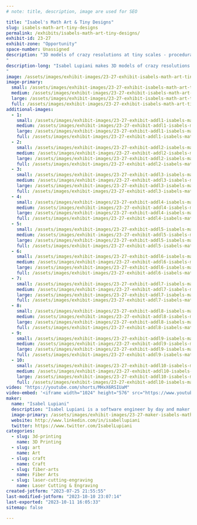 ```yaml
---
# note: title, description, image are used for SEO

title: "Isabel's Math Art & Tiny Designs"
slug: isabels-math-art-tiny-designs
permalink: /exhibits/isabels-math-art-tiny-designs/
exhibit-id: 23-27
exhibit-zone: "Opportunity"
space-number: Unassigned
description: "3D models of crazy resolutions at tiny scales - procedurally generated and mathematically inspired.
"
description-long: "Isabel Lupiani makes 3D models of crazy resolutions at tiny scales. Her designs are often procedurally generated, with inspirations from architecture, mathematics, food, and nature. Her mediums include 3D printing, mold/casting, crochet/knitting, and laser etching with resin, plastics, fiber, wood, cement, and clay.
"
image: /assets/images/exhibit-images/23-27-exhibit-isabels-math-art-tiny-designs-fractalsandvoronois-large.jpg
image-primary: 
  small: /assets/images/exhibit-images/23-27-exhibit-isabels-math-art-tiny-designs-fractalsandvoronois-small.jpg
  medium: /assets/images/exhibit-images/23-27-exhibit-isabels-math-art-tiny-designs-fractalsandvoronois-medium.jpg
  large: /assets/images/exhibit-images/23-27-exhibit-isabels-math-art-tiny-designs-fractalsandvoronois-large.jpg
  full: /assets/images/exhibit-images/23-27-exhibit-isabels-math-art-tiny-designs-fractalsandvoronois-full.jpg
additional-images: 
  - 1:
    small: /assets/images/exhibit-images/23-27-exhibit-addl1-isabels-math-art-tiny-designs-cement-tiles-fractured-building-small.jpg
    medium: /assets/images/exhibit-images/23-27-exhibit-addl1-isabels-math-art-tiny-designs-cement-tiles-fractured-building-medium.jpg
    large: /assets/images/exhibit-images/23-27-exhibit-addl1-isabels-math-art-tiny-designs-cement-tiles-fractured-building-large.jpg
    full: /assets/images/exhibit-images/23-27-exhibit-addl1-isabels-math-art-tiny-designs-cement-tiles-fractured-building-full.jpg
  - 2:
    small: /assets/images/exhibit-images/23-27-exhibit-addl2-isabels-math-art-tiny-designs-screws-pin-cushion-small.jpg
    medium: /assets/images/exhibit-images/23-27-exhibit-addl2-isabels-math-art-tiny-designs-screws-pin-cushion-medium.jpg
    large: /assets/images/exhibit-images/23-27-exhibit-addl2-isabels-math-art-tiny-designs-screws-pin-cushion-large.jpg
    full: /assets/images/exhibit-images/23-27-exhibit-addl2-isabels-math-art-tiny-designs-screws-pin-cushion-full.jpg
  - 3:
    small: /assets/images/exhibit-images/23-27-exhibit-addl3-isabels-math-art-tiny-designs-cityscapesketcheslaseretched-small.jpg
    medium: /assets/images/exhibit-images/23-27-exhibit-addl3-isabels-math-art-tiny-designs-cityscapesketcheslaseretched-medium.jpg
    large: /assets/images/exhibit-images/23-27-exhibit-addl3-isabels-math-art-tiny-designs-cityscapesketcheslaseretched-large.jpg
    full: /assets/images/exhibit-images/23-27-exhibit-addl3-isabels-math-art-tiny-designs-cityscapesketcheslaseretched-full.jpg
  - 4:
    small: /assets/images/exhibit-images/23-27-exhibit-addl4-isabels-math-art-tiny-designs-miniamigurumianimals-small.jpg
    medium: /assets/images/exhibit-images/23-27-exhibit-addl4-isabels-math-art-tiny-designs-miniamigurumianimals-medium.jpg
    large: /assets/images/exhibit-images/23-27-exhibit-addl4-isabels-math-art-tiny-designs-miniamigurumianimals-large.jpg
    full: /assets/images/exhibit-images/23-27-exhibit-addl4-isabels-math-art-tiny-designs-miniamigurumianimals-full.jpg
  - 5:
    small: /assets/images/exhibit-images/23-27-exhibit-addl5-isabels-math-art-tiny-designs-miniamigurumicrochetsushis-small.jpg
    medium: /assets/images/exhibit-images/23-27-exhibit-addl5-isabels-math-art-tiny-designs-miniamigurumicrochetsushis-medium.jpg
    large: /assets/images/exhibit-images/23-27-exhibit-addl5-isabels-math-art-tiny-designs-miniamigurumicrochetsushis-large.jpg
    full: /assets/images/exhibit-images/23-27-exhibit-addl5-isabels-math-art-tiny-designs-miniamigurumicrochetsushis-full.jpg
  - 6:
    small: /assets/images/exhibit-images/23-27-exhibit-addl6-isabels-math-art-tiny-designs-miniamigurumifoods-small.jpg
    medium: /assets/images/exhibit-images/23-27-exhibit-addl6-isabels-math-art-tiny-designs-miniamigurumifoods-medium.jpg
    large: /assets/images/exhibit-images/23-27-exhibit-addl6-isabels-math-art-tiny-designs-miniamigurumifoods-large.jpg
    full: /assets/images/exhibit-images/23-27-exhibit-addl6-isabels-math-art-tiny-designs-miniamigurumifoods-full.jpg
  - 7:
    small: /assets/images/exhibit-images/23-27-exhibit-addl7-isabels-math-art-tiny-designs-more3dprints-small.jpg
    medium: /assets/images/exhibit-images/23-27-exhibit-addl7-isabels-math-art-tiny-designs-more3dprints-medium.jpg
    large: /assets/images/exhibit-images/23-27-exhibit-addl7-isabels-math-art-tiny-designs-more3dprints-large.jpg
    full: /assets/images/exhibit-images/23-27-exhibit-addl7-isabels-math-art-tiny-designs-more3dprints-full.jpg
  - 8:
    small: /assets/images/exhibit-images/23-27-exhibit-addl8-isabels-math-art-tiny-designs-polymerclayminifoods-small.jpg
    medium: /assets/images/exhibit-images/23-27-exhibit-addl8-isabels-math-art-tiny-designs-polymerclayminifoods-medium.jpg
    large: /assets/images/exhibit-images/23-27-exhibit-addl8-isabels-math-art-tiny-designs-polymerclayminifoods-large.jpg
    full: /assets/images/exhibit-images/23-27-exhibit-addl8-isabels-math-art-tiny-designs-polymerclayminifoods-full.jpg
  - 9:
    small: /assets/images/exhibit-images/23-27-exhibit-addl9-isabels-math-art-tiny-designs-woventeapotdetail-small.jpg
    medium: /assets/images/exhibit-images/23-27-exhibit-addl9-isabels-math-art-tiny-designs-woventeapotdetail-medium.jpg
    large: /assets/images/exhibit-images/23-27-exhibit-addl9-isabels-math-art-tiny-designs-woventeapotdetail-large.jpg
    full: /assets/images/exhibit-images/23-27-exhibit-addl9-isabels-math-art-tiny-designs-woventeapotdetail-full.jpg
  - 10:
    small: /assets/images/exhibit-images/23-27-exhibit-addl10-isabels-math-art-tiny-designs-woventeapots-small.jpg
    medium: /assets/images/exhibit-images/23-27-exhibit-addl10-isabels-math-art-tiny-designs-woventeapots-medium.jpg
    large: /assets/images/exhibit-images/23-27-exhibit-addl10-isabels-math-art-tiny-designs-woventeapots-large.jpg
    full: /assets/images/exhibit-images/23-27-exhibit-addl10-isabels-math-art-tiny-designs-woventeapots-full.jpg
video: "https://youtube.com/shorts/MHxX6RSIUaM"
video-embed: '<iframe width="1024" height="576" src="https://www.youtube.com/embed/MHxX6RSIUaM?feature=oembed" frameborder="0" allow="accelerometer; autoplay; clipboard-write; encrypted-media; gyroscope; picture-in-picture; web-share" allowfullscreen title="100% procedurally generated, parametric, and 3D printed micro worm screw and gears assembly"></iframe>'
maker: 
  name: "Isabel Lupiani"
  description: "Isabel Lupiani is a software engineer by day and maker by night, who enjoys handcrafting 3D models as much as procedurally generating them. She received her MS in Computer Science from Georgia Tech, and has worked at several game studios in the past as an AI engineer for PC/Xbox games. Her book credits include Blender Scripting with Python: Automate Tasks, Write Helper Tools, and Procedurally Generate Models in Blender. Isabel currently works as a Lead AI Engineer in the automotive simulation industry."
  image-primary: /assets/images/exhibit-images/23-27-maker-isabels-math-art-tiny-designs-isabel-s-math-art-tiny-designs-medium.png
  website: http://www.linkedin.com/in/isabellupiani
  twitter: https://www.twitter.com/IsabelLupiani
categories: 
  - slug: 3d-printing
    name: 3D Printing
  - slug: art
    name: Art
  - slug: craft
    name: Craft
  - slug: fiber-arts
    name: Fiber Arts
  - slug: laser-cutting-engraving
    name: Laser Cutting & Engraving
created-jotform: "2023-07-25 21:55:55"
last-modified-jotform: "2023-10-10 23:07:14"
last-exported: "2023-10-11 16:05:33"
sitemap: false

---
```

